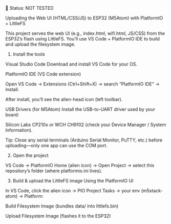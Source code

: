 <!--TEST_STATUS-->🔴 Status: NOT TESTED<!--/TEST_STATUS-->


Uploading the Web UI (HTML/CSS/JS) to ESP32 (M5Atom) with PlatformIO + LittleFS

This project serves the web UI (e.g., index.html, wifi.html, JS/CSS) from the ESP32’s flash using LittleFS. You’ll use VS Code + PlatformIO IDE to build and upload the filesystem image.

1) Install the tools

Visual Studio Code
Download and install VS Code for your OS.

PlatformIO IDE (VS Code extension)

Open VS Code → Extensions (Ctrl+Shift+X) → search “PlatformIO IDE” → Install.

After install, you’ll see the alien-head icon (left toolbar).

USB Drivers (for M5Atom)
Install the USB-to-UART driver used by your board:

Silicon Labs CP210x or WCH CH9102 (check your Device Manager / System Information).

Tip: Close any serial terminals (Arduino Serial Monitor, PuTTY, etc.) before uploading—only one app can use the COM port.


2) Open the project

VS Code → PlatformIO Home (alien icon) → Open Project → select this repository’s folder (where platformio.ini lives).

3) Build & upload the LittleFS image
Using the PlatformIO UI

In VS Code, click the alien icon → PIO Project Tasks → your env (m5stack-atom) → Platform:

Build Filesystem Image (bundles data/ into littlefs.bin)

Upload Filesystem Image (flashes it to the ESP32)



